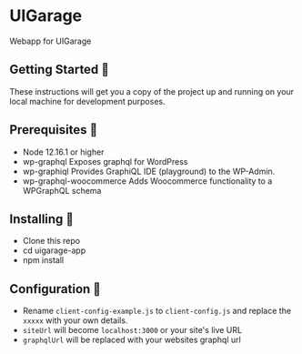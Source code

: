 # UIGarage
Webapp for UIGarage

## Getting Started 🚀
These instructions will get you a copy of the project up and running on your local machine for development purposes.

## Prerequisites 📄
- Node 12.16.1 or higher
- wp-graphql Exposes graphql for WordPress
- wp-graphiql Provides GraphiQL IDE (playground) to the WP-Admin.
- wp-graphql-woocommerce Adds Woocommerce functionality to a WPGraphQL schema

## Installing 🔧
- Clone this repo
- cd uigarage-app
- npm install

## Configuration 🔧
- Rename `client-config-example.js` to `client-config.js` and replace the `xxxxx` with your own details.
- `siteUrl` will become `localhost:3000` or your site's live URL
- `graphqlUrl` will be replaced with your websites graphql url
